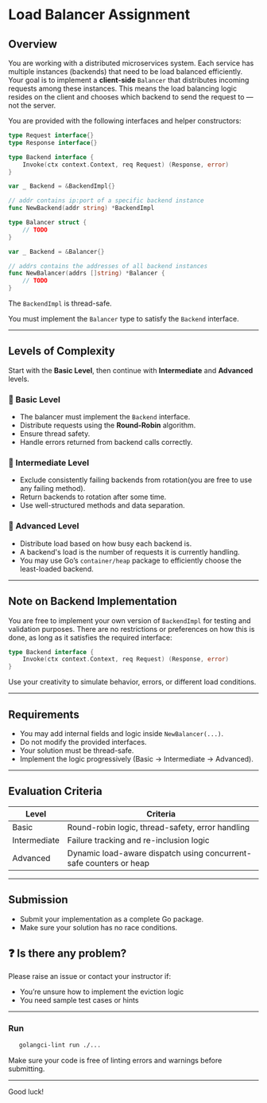 # Load Balancer Assignment

## Overview
You are working with a distributed microservices system. Each service has multiple instances (backends) that need to be load balanced efficiently. Your goal is to implement a **client-side** `Balancer` that distributes incoming requests among these instances. This means the load balancing logic resides on the client and chooses which backend to send the request to — not the server.

You are provided with the following interfaces and helper constructors:

```go
type Request interface{}
type Response interface{}

type Backend interface {
    Invoke(ctx context.Context, req Request) (Response, error)
}

var _ Backend = &BackendImpl{}

// addr contains ip:port of a specific backend instance
func NewBackend(addr string) *BackendImpl

type Balancer struct {
    // TODO
}

var _ Backend = &Balancer{}

// addrs contains the addresses of all backend instances
func NewBalancer(addrs []string) *Balancer {
    // TODO
}
```

The `BackendImpl` is thread-safe.

You must implement the `Balancer` type to satisfy the `Backend` interface.

---

## Levels of Complexity
Start with the **Basic Level**, then continue with **Intermediate** and **Advanced** levels.

### 🔹 Basic Level
- The balancer must implement the `Backend` interface.
- Distribute requests using the **Round-Robin** algorithm.
- Ensure thread safety.
- Handle errors returned from backend calls correctly.

### 🔹 Intermediate Level
- Exclude consistently failing backends from rotation(you are free to use any failing method).
- Return backends to rotation after some time.
- Use well-structured methods and data separation.

### 🔹 Advanced Level
- Distribute load based on how busy each backend is.
- A backend's load is the number of requests it is currently handling.
- You may use Go’s `container/heap` package to efficiently choose the least-loaded backend.

---

## Note on Backend Implementation
You are free to implement your own version of `BackendImpl` for testing and validation purposes. There are no restrictions or preferences on how this is done, as long as it satisfies the required interface:

```go
type Backend interface {
    Invoke(ctx context.Context, req Request) (Response, error)
}
```

Use your creativity to simulate behavior, errors, or different load conditions.

---

## Requirements
- You may add internal fields and logic inside `NewBalancer(...)`.
- Do not modify the provided interfaces.
- Your solution must be thread-safe.
- Implement the logic progressively (Basic → Intermediate → Advanced).

---

## Evaluation Criteria
| Level         | Criteria                                                                 |
|---------------|--------------------------------------------------------------------------|
| Basic         | Round-robin logic, thread-safety, error handling                        |
| Intermediate  | Failure tracking and re-inclusion logic                                 |
| Advanced      | Dynamic load-aware dispatch using concurrent-safe counters or heap      |

---

## Submission
- Submit your implementation as a complete Go package.
- Make sure your solution has no race conditions.

## ❓ Is there any problem?

Please raise an issue or contact your instructor if:
- You’re unsure how to implement the eviction logic
- You need sample test cases or hints

---

### Run
```bash
   golangci-lint run ./...
```

Make sure your code is free of linting errors and warnings before submitting.

---

Good luck!
